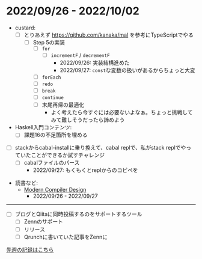 # 2022/09/26 - 2022/10/02

- custard:
    - [ ] とりあえず <https://github.com/kanaka/mal> を参考にTypeScriptでやる
        - [ ] Step 5の実装
            - [ ] `for`
                - [ ] `incrementF` / `decrementF`
                    - 2022/09/26: 実装結構進めた
                    - 2022/09/27: `const`な変数の扱いがあるからちょっと大変
            - [ ] `forEach`
            - [ ] `redo`
            - [ ] `break`
            - [ ] `continue`
            - [ ] 末尾再帰の最適化
                - よく考えたら今すぐには必要ないよなぁ。ちょっと挑戦してみて難しそうだったら諦めよう
- Haskell入門コンテンツ:
    - [ ] 課題16の不足箇所を埋める
- [ ] stackからcabal-installに乗り換えて、cabal replで、私がstack replでやっていたことができるか試すチャレンジ
    - [ ] cabalファイルのパース
        - 2022/09/27: もくもくとreplからのコピペを
- 読書など:
    - [Modern Compiler Design](https://www.springer.com/jp/book/9781461446989)
        - 2022/09/26 - 2022/09/27

------

- [ ] ブログとQiitaに同時投稿するのをサポートするツール
    - [ ] Zennのサポート
    - [ ] リリース
    - [ ] Qrunchに書いていた記事をZennに

[先週の記録はこちら](https://github.com/igrep/daily-commits/blob/5e02ac88ced6ec47a4771802131f06cd65a4eba8/yesterday.md)
